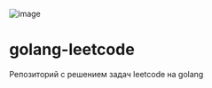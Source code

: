 ![image](https://github.com/deep0ne/golang-leetcode/assets/63643499/8bee2b00-98fe-42bd-80d7-d4d7947eb49a)

# golang-leetcode
Репозиторий с решением задач leetcode на golang
